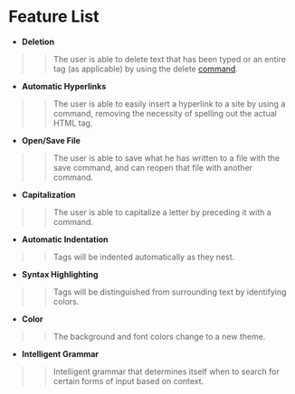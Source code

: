 # Feature List #

  * **Deletion**
> > The user is able to delete text that has been typed or an entire tag (as applicable) by using the delete [command](Commands.md).

  * **Automatic Hyperlinks**
> > The user is able to easily insert a hyperlink to a site by using a command, removing the necessity of spelling out the actual HTML tag.

  * **Open/Save File**
> > The user is able to save what he has written to a file with the save command, and can reopen that file with another command.

  * **Capitalization**
> > The user is able to capitalize a letter by preceding it with a command.

  * **Automatic Indentation**
> > Tags will be indented automatically as they nest.

  * **Syntax Highlighting**
> > Tags will be distinguished from surrounding text by identifying colors.

  * **Color**
> > The background and font colors change to a new theme.

  * **Intelligent Grammar**
> > Intelligent grammar that determines itself when to search for certain forms of input based on context.